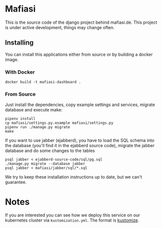 # Mafiasi

This is the source code of the django project behind mafiasi.de. This project
is under active development, things may change often.

## Installing

You can install this applications either from source or by building a docker image.

### With Docker

```
docker build -t mafiasi-dashboard .
```


### From Source

Just install the dependencies, copy example settings and services, migrate database and
execute make:
```
pipenv install
cp mafiasi/settings.py.example mafiasi/settings.py
pipenv run ./manage.py migrate
make
```

If you want to use jabber (ejabberd), you have to load the SQL schema
into the database (you'll find it in the ejabberd source code),
migrate the jabber database and do some changes to the tables
```
psql jabber < ejabberd-source-code/sql/pg.sql
./manage.py migrate --database jabber
psql jabber < mafiasi/jabber/sql/*.sql
```

We try to keep these installation instructions up to date, but we can't
guarantee.


# Notes

If you are interested you can see how we deploy this service on our kubernetes cluster via `kustomization.yml`.
The format is [kustomize](https://kustomize.io/). 
